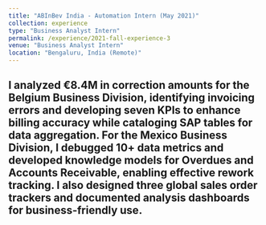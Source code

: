 ```yaml
---
title: "ABInBev India - Automation Intern (May 2021)"
collection: experience
type: "Business Analyst Intern"
permalink: /experience/2021-fall-experience-3
venue: "Business Analyst Intern"
location: "Bengaluru, India (Remote)"
---
```

I analyzed €8.4M in correction amounts for the Belgium Business Division, identifying invoicing errors and developing seven KPIs to enhance billing accuracy while cataloging SAP tables for data aggregation. For the Mexico Business Division, I debugged 10+ data metrics and developed knowledge models for Overdues and Accounts Receivable, enabling effective rework tracking. I also designed three global sales order trackers and documented analysis dashboards for business-friendly use.
---

